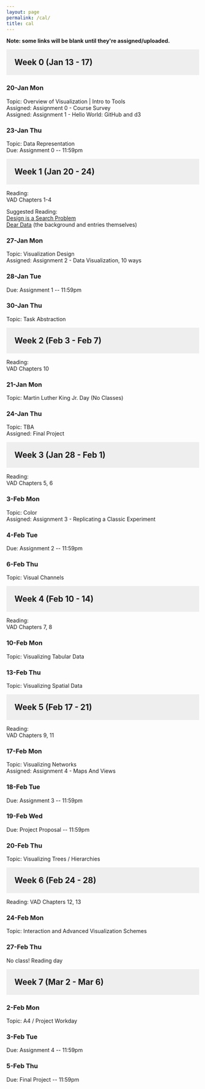 ```yaml
---
layout: page
permalink: /cal/
title: cal
---
```


<style>

h2 {
  margin: 0 0 1em 0;
  padding: 1em;
  background-color: #EEEEEE;
}

.item {
  padding: 0 1em 1em 1em;
}

.due {
  font-weight: bold;
}

h2, ul {
  margin-bottom: 0
}

.topic, .assigned, .due, .materials, .vid {
  padding-left: 2em;
}

</style>

**Note: some links will be blank until they're assigned/uploaded.**

## Week 0 (Jan 13 - 17)

### 20-Jan Mon   
Topic: Overview of Visualization | Intro to Tools   
Assigned: Assignment 0 - Course Survey   
Assigned: Assignment 1 - Hello World: GitHub and d3   

### 23-Jan Thu   
Topic: Data Representation  
Due: Assignment 0 -- 11:59pm   

## Week 1 (Jan 20 - 24)

Reading:   
VAD Chapters 1-4   

Suggested Reading:   
[Design is a Search Problem](https://www.youtube.com/watch?v=fThhbt23SGM)   
[Dear Data](http://www.dear-data.com/theproject) (the background and entries themselves)   

### 27-Jan Mon   
Topic: Visualization Design   
Assigned: Assignment 2 - Data Visualization, 10 ways   

### 28-Jan Tue   
Due: Assignment 1 -- 11:59pm   

### 30-Jan Thu   
Topic: Task Abstraction   

## Week 2 (Feb 3 - Feb 7)

Reading:   
VAD Chapters 10   

### 21-Jan Mon   
Topic: Martin Luther King Jr. Day (No Classes)   

### 24-Jan Thu   
Topic: TBA  
Assigned: Final Project   

## Week 3 (Jan 28 - Feb 1)

Reading:   
VAD Chapters 5, 6

### 3-Feb Mon   
Topic: Color    
Assigned: Assignment 3 - Replicating a Classic Experiment   

### 4-Feb Tue   
Due: Assignment 2 -- 11:59pm   

### 6-Feb Thu   
Topic: Visual Channels

## Week 4 (Feb 10 - 14)

Reading:   
VAD Chapters 7, 8

### 10-Feb Mon   
Topic: Visualizing Tabular Data   

### 13-Feb Thu   
Topic: Visualizing Spatial Data   

## Week 5 (Feb 17 - 21)
Reading:   
VAD Chapters 9, 11

### 17-Feb Mon   
Topic: Visualizing Networks   
Assigned: Assignment 4 - Maps And Views   

### 18-Feb Tue   
Due: Assignment 3 -- 11:59pm   

### 19-Feb Wed   
Due: Project Proposal -- 11:59pm   

### 20-Feb Thu   
Topic: Visualizing Trees / Hierarchies   

## Week 6 (Feb 24 - 28)   
Reading: 
VAD Chapters 12, 13

### 24-Feb Mon   
Topic: Interaction and Advanced Visualization Schemes   

### 27-Feb Thu   
No class! Reading day

## Week 7 (Mar 2 - Mar 6)   

### 2-Feb Mon   
Topic: A4 / Project Workday

### 3-Feb Tue   
Due: Assignment 4 -- 11:59pm   

### 5-Feb Thu   
Due: Final Project -- 11:59pm   